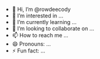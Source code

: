 - 👋 Hi, I’m @rowdeecody
- 👀 I’m interested in ...
- 🌱 I’m currently learning ...
- 💞️ I’m looking to collaborate on ...
- 📫 How to reach me ...
- 😄 Pronouns: ...
- ⚡ Fun fact: ...

<!---
rowdeecody/rowdeecody is a ✨ special ✨ repository because its `README.md` (this file) appears on your GitHub profile.
You can click the Preview link to take a look at your changes.
--->
